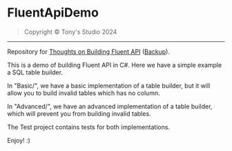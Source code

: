 # FluentApiDemo

> Copyright &copy; Tony's Studio 2024

---

Repository for [Thoughts on Building Fluent API](https://blog.tonys-studio.top/posts/Thoughts-on-Building-Fluent-API/) ([Backup](https://lord-turmoil.github.io/posts/Thoughts-on-Building-Fluent-API/)).

This is a demo of building Fluent API in C#. Here we have a simple example a SQL table builder.

In "Basic/", we have a basic implementation of a table builder, but it will allow you to build invalid tables which has no column.

In "Advanced/", we have an advanced implementation of a table builder, which will prevent you from building invalid tables.

The Test project contains tests for both implementations.

Enjoy! :)